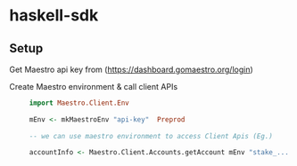 # haskell-sdk

## Setup 

Get Maestro api key from (https://dashboard.gomaestro.org/login)

Create Maestro environment  & call client APIs
   
```haskell
     import Maestro.Client.Env
     
     mEnv <- mkMaestroEnv "api-key"  Preprod
     
     -- we can use maestro environment to access Client Apis (Eg.)
     
     accountInfo <- Maestro.Client.Accounts.getAccount mEnv "stake_......." 
  
```
